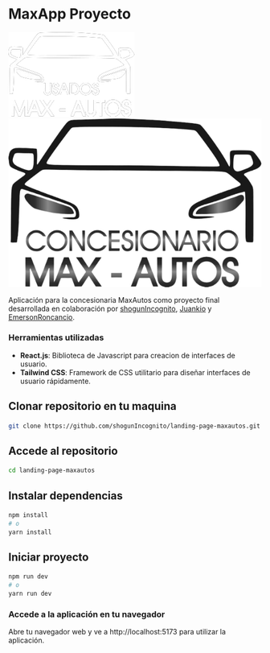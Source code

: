 # MaxApp Proyecto

![MaxLogo-dark](src/assets/maxautoslogoblanco.png#gh-dark-mode-only)![MaxLogo-light](src/assets/maxautosicon.png#gh-dark-mode-only#gh-light-mode-only)

Aplicación para la concesionaria MaxAutos como proyecto final desarrollada en colaboración por [shogunIncognito](https://github.com/shogunIncognito), [Juankio](https://github.com/juankio) y [EmersonRoncancio](https://github.com/EmersonRoncancio).

### Herramientas utilizadas
- **React.js**: Biblioteca de Javascript para creacion de interfaces de usuario.
- **Tailwind CSS**: Framework de CSS utilitario para diseñar interfaces de usuario rápidamente.


## Clonar repositorio en tu maquina
```bash
git clone https://github.com/shogunIncognito/landing-page-maxautos.git
```

## Accede al repositorio
```bash
cd landing-page-maxautos
```


## Instalar dependencias
```bash
npm install
# o
yarn install
```

## Iniciar proyecto
```bash
npm run dev
# o
yarn run dev
```

### Accede a la aplicación en tu navegador
Abre tu navegador web y ve a http://localhost:5173 para utilizar la aplicación.
